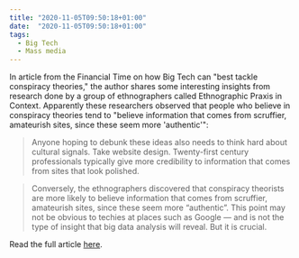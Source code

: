 ```yaml
---
title: "2020-11-05T09:50:18+01:00"
date:  "2020-11-05T09:50:18+01:00"
tags:
  - Big Tech
  - Mass media
---
```


In article from the Financial Time on how Big Tech can "best tackle conspiracy theories," the author shares some interesting insights from research done by a group of ethnographers called Ethnographic Praxis in Context. Apparently these researchers observed that people who believe in conspiracy theories tend to "believe information that comes from scruffier, amateurish sites, since these seem more 'authentic'":

> Anyone hoping to debunk these ideas also needs to think hard about cultural signals. Take website design. Twenty-first century professionals typically give more credibility to information that comes from sites that look polished.

> Conversely, the ethnographers discovered that conspiracy theorists are more likely to believe information that comes from scruffier, amateurish sites, since these seem more “authentic”. This point may not be obvious to techies at places such as Google — and is not the type of insight that big data analysis will reveal. But it is crucial.

Read the full article [here](https://www.ft.com/content/2ab6a100-3fb4-4fec-8130-292cab48eb83).
